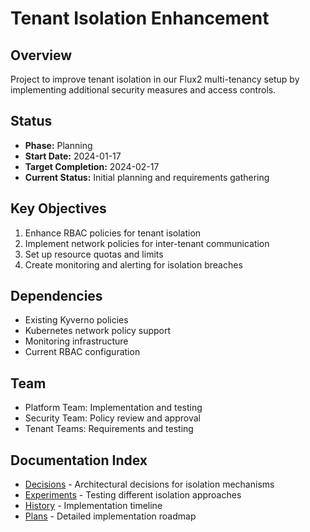 # Tenant Isolation Enhancement

## Overview
Project to improve tenant isolation in our Flux2 multi-tenancy setup by implementing additional security measures and access controls.

## Status
- **Phase:** Planning
- **Start Date:** 2024-01-17
- **Target Completion:** 2024-02-17
- **Current Status:** Initial planning and requirements gathering

## Key Objectives
1. Enhance RBAC policies for tenant isolation
2. Implement network policies for inter-tenant communication
3. Set up resource quotas and limits
4. Create monitoring and alerting for isolation breaches

## Dependencies
- Existing Kyverno policies
- Kubernetes network policy support
- Monitoring infrastructure
- Current RBAC configuration

## Team
- Platform Team: Implementation and testing
- Security Team: Policy review and approval
- Tenant Teams: Requirements and testing

## Documentation Index
- [Decisions](./decisions.md) - Architectural decisions for isolation mechanisms
- [Experiments](./experiments.md) - Testing different isolation approaches
- [History](./history.md) - Implementation timeline
- [Plans](./plans.md) - Detailed implementation roadmap
